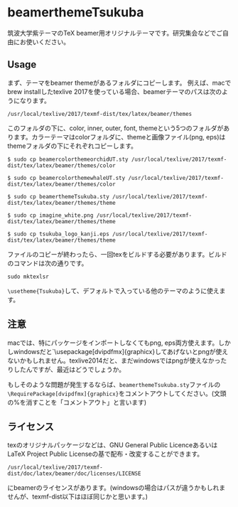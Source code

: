 # beamerthemeTsukuba

筑波大学紫テーマのTeX beamer用オリジナルテーマです。研究集会などでご自由にお使いください。

## Usage
まず、テーマをbeamer themeがあるフォルダにコピーします。
例えば、macでbrew installしたtexlive 2017を使っている場合、beamerテーマのパスは次のようになります。

```
/usr/local/texlive/2017/texmf-dist/tex/latex/beamer/themes
```

このフォルダの下に、color, inner, outer, font, themeという5つのフォルダがあります。カラーテーマはcolorフォルダに、themeと画像ファイル(png, eps)はthemeフォルダの下にそれぞれコピーします。

```
$ sudo cp beamercolorthemeorchidUT.sty /usr/local/texlive/2017/texmf-dist/tex/latex/beamer/themes/color

$ sudo cp beamercolorthemewhaleUT.sty /usr/local/texlive/2017/texmf-dist/tex/latex/beamer/themes/color

$ sudo cp beamerthemeTsukuba.sty /usr/local/texlive/2017/texmf-dist/tex/latex/beamer/themes/theme

$ sudo cp imagine_white.png /usr/local/texlive/2017/texmf-dist/tex/latex/beamer/themes/theme

$ sudo cp tsukuba_logo_kanji.eps /usr/local/texlive/2017/texmf-dist/tex/latex/beamer/themes/theme
```

ファイルのコピーが終わったら、一回texをビルドする必要があります。ビルドのコマンドは次の通りです。

```
sudo mktexlsr
```

`\usetheme{Tsukuba}`して、デフォルトで入っている他のテーマのように使えます。

## 注意
macでは、特にパッケージをインポートしなくてもpng, eps両方使えます。しかしwindowsだと`\usepackage[dvipdfmx]{graphicx}してあげないとpngが使えないかもしれません。texlive2014だと、まだwindowsではpngが使えなかったりしたんですが、最近はどうでしょうか。

もしそのような問題が発生するならば、`beamerthemeTsukuba.sty`ファイルの`\RequirePackage[dvipdfmx]{graphicx}`をコメントアウトしてください。(文頭の%を消すことを「コメントアウト」と言います)

## ライセンス
texのオリジナルパッケージなどは、GNU General Public LicenceあるいはLaTeX Project Public Licenseの基で配布・改変することができます。
```
/usr/local/texlive/2017/texmf-dist/doc/latex/beamer/doc/licenses/LICENSE
```
にbeamerのライセンスがあります。(windowsの場合はパスが違うかもしれませんが、texmf-dist以下はほぼ同じかと思います。)

